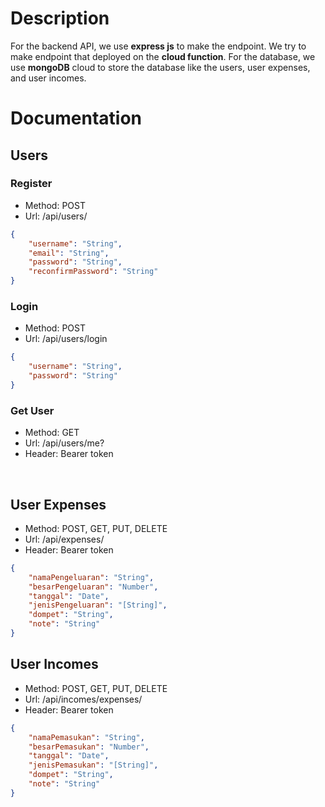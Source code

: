 # Description
<p>For the backend API, we use <b>express js</b> to make the endpoint. We try to make endpoint that deployed on the <b>cloud function</b>. For the database, we use <b>mongoDB</b> cloud to store the database like the users, user expenses, and user incomes.</p>

# Documentation

## Users

### Register

- Method: POST
- Url: /api/users/
```json
{
	"username": "String",
	"email": "String",
	"password": "String",
	"reconfirmPassword": "String"
}
```

### Login

- Method: POST
- Url: /api/users/login
```json
{
	"username": "String",
	"password": "String"
}
```

### Get User

- Method: GET
- Url: /api/users/me?
- Header: Bearer token

<br>

## User Expenses
- Method: POST, GET, PUT, DELETE
- Url: /api/expenses/
- Header: Bearer token
```json
{
	"namaPengeluaran": "String",
	"besarPengeluaran": "Number",
	"tanggal": "Date",
	"jenisPengeluaran": "[String]", 
	"dompet": "String", 
	"note": "String"
}
```

## User Incomes
- Method: POST, GET, PUT, DELETE
- Url: /api/incomes/expenses/
- Header: Bearer token
```json
{
	"namaPemasukan": "String",
	"besarPemasukan": "Number",
	"tanggal": "Date",
	"jenisPemasukan": "[String]", 
	"dompet": "String", 
	"note": "String"
}
```